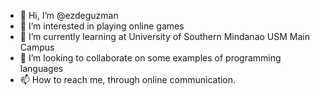 - 👋 Hi, I’m @ezdeguzman
- 👀 I’m interested in playing online games
- 🌱 I’m currently learning at University of Southern Mindanao USM Main Campus
- 💞️ I’m looking to collaborate on some examples of programming languages
- 📫 How to reach me, through online communication.

<!---
ezdeguzman/ezdeguzman is a ✨ special ✨ repository because its `README.md` (this file) appears on your GitHub profile.
You can click the Preview link to take a look at your changes.
--->
